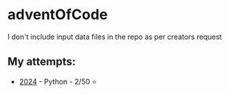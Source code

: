 # adventOfCode
I don't include input data files in the repo as per creators request

## My attempts:

- [2024](/2024) - Python - 2/50 ⭐
